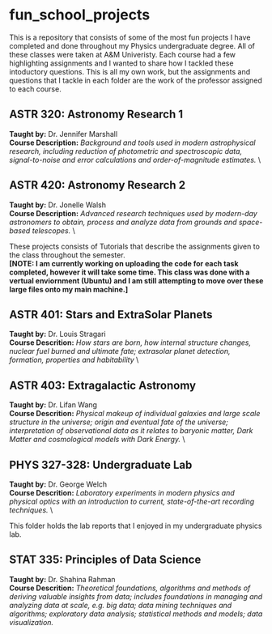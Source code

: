 # fun_school_projects
This is a repository that consists of some of the most fun projects I have completed and done throughout my Physics undergraduate degree. All of these classes were taken at A&M Univeristy. Each course had a few highlighting assignments and I wanted to share how I tackled these intoductory questions. This is all my own work, but the assignments and questions that I tackle in each folder are the work of the professor assigned to each course.



## ASTR 320: Astronomy Research 1

**Taught by:** Dr. Jennifer Marshall \
**Course Description:** *Background and tools used in modern astrophysical research, including reduction of photometric and spectroscopic data, signal-to-noise and error calculations and order-of-magnitude estimates.* \


## ASTR 420: Astronomy Research 2

**Taught by:** Dr. Jonelle Walsh \
**Course Description:** *Advanced research techniques used by modern-day astronomers to obtain, process and analyze data from grounds and space-based telescopes.* \

These projects consists of Tutorials that describe the assignments given to the class throughout the semester. \
**[NOTE: I am currently working on uploading the code for each task completed, however it will take some time. This class was done with a vertual enviornment (Ubuntu) and I am still attempting to move over these large files onto my main machine.]**


## ASTR 401: Stars and ExtraSolar Planets

**Taught by:** Dr. Louis Stragari \
**Course Descrition:** *How stars are born, how internal structure changes, nuclear fuel burned and ultimate fate; extrasolar planet detection, formation, properties and habitability* \

## ASTR 403: Extragalactic Astronomy

**Taught by:** Dr. Lifan Wang \
**Course Descrition:** *Physical makeup of individual galaxies and large scale structure in the universe; origin and eventual fate of the universe; interpretation of observational data as it relates to baryonic matter, Dark Matter and cosmological models with Dark Energy.* \


## PHYS 327-328: Undergraduate Lab

**Taught by:** Dr. George Welch \
**Course Descrition:** *Laboratory experiments in modern physics and physical optics with an introduction to current, state-of-the-art recording techniques.* \

This folder holds the lab reports that I enjoyed in my undergraduate physics lab.


## STAT 335: Principles of Data Science

**Taught by:** Dr. Shahina Rahman \
**Course Descrition:** *Theoretical foundations, algorithms and methods of deriving valuable insights from data; includes foundations in managing and analyzing data at scale, e.g. big data; data mining techniques and algorithms; exploratory data analysis; statistical methods and models; data visualization.*  
